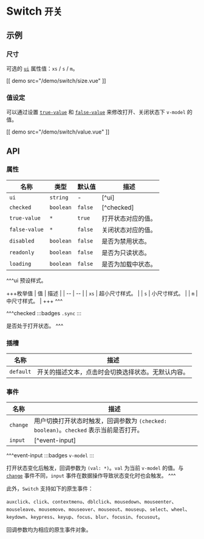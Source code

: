 # Switch <small>开关</small>

## 示例

### 尺寸

可选的 [`ui`](#props-ui) 属性值：`xs` / `s` / `m`。

[[ demo src="/demo/switch/size.vue" ]]

### 值设定

可以通过设置 [`true-value`](#props-true-value) 和 [`false-value`](#props-false-value)  来修改打开、关闭状态下 `v-model` 的值。

[[ demo src="/demo/switch/value.vue" ]]

## API

### 属性

| 名称 | 类型 | 默认值 | 描述 |
| -- | -- | -- | -- |
| ``ui`` | `string` | - | [^ui] |
| ``checked`` | `boolean` | `false` | [^checked] |
| ``true-value`` | `*` | `true` | 打开状态对应的值。 |
| ``false-value`` | `*` | `false` | 关闭状态对应的值。 |
| ``disabled`` | `boolean` | `false` | 是否为禁用状态。 |
| ``readonly`` | `boolean` | `false` | 是否为只读状态。 |
| ``loading`` | `boolean` | `false` | 是否为加载中状态。 |

^^^ui
预设样式。

+++枚举值
| 值 | 描述 |
| -- | -- |
| `xs` | 超小尺寸样式。 |
| `s` | 小尺寸样式。 |
| `m` | 中尺寸样式。 |
+++
^^^

^^^checked
:::badges
`.sync`
:::

是否处于打开状态。
^^^

### 插槽

| 名称 | 描述 |
| -- | -- |
| ``default`` | 开关的描述文本，点击时会切换选择状态。无默认内容。 |

### 事件

| 名称 | 描述 |
| -- | -- |
| ``change`` | 用户切换打开状态时触发，回调参数为 `(checked: boolean)`。`checked` 表示当前是否打开。 |
| ``input`` | [^event-input] |

^^^event-input
:::badges
`v-model`
:::

打开状态变化后触发，回调参数为 `(val: *)`。`val` 为当前 `v-model` 的值。与 [`change`](#events-change) 事件不同，`input` 事件在数据操作导致状态变化时也会触发。
^^^

此外，`Switch` 支持如下的原生事件：

`auxclick`、`click`、`contextmenu`、`dblclick`、`mousedown`、`mouseenter`、`mouseleave`、`mousemove`、`mouseover`、`mouseout`、`mouseup`、`select`、`wheel`、`keydown`、`keypress`、`keyup`、`focus`、`blur`、`focusin`、`focusout`。

回调参数均为相应的原生事件对象。

